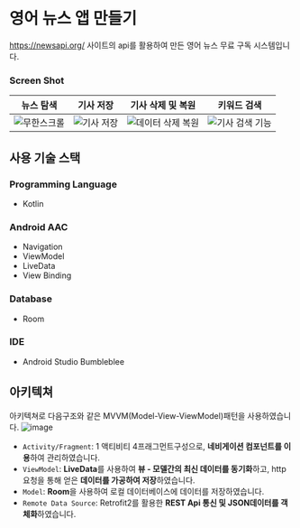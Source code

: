 # 영어 뉴스 앱 만들기
https://newsapi.org/ 사이트의 api를 활용하여 만든 영어 뉴스 무료 구독 시스템입니다.

### Screen Shot
|뉴스 탐색|기사 저장|기사 삭제 및 복원|키워드 검색|
|---|----|---|---|
|![무한스크롤](https://user-images.githubusercontent.com/83625797/156368624-621bf847-48b2-49ec-bf70-243671e37c85.gif)|![기사 저장](https://user-images.githubusercontent.com/83625797/156368614-c3aa3b32-1cd6-46cf-a96c-840b487a841c.gif)|![데이터 삭제 복원](https://user-images.githubusercontent.com/83625797/156368602-60c1c057-f278-4dab-afc6-8c4a2a6c7582.gif)|![기사 검색 기능](https://user-images.githubusercontent.com/83625797/156368572-2e214826-fd36-4ed1-a21e-1a4ccc0d5677.gif)|





## 사용 기술 스택
### Programming Language
* Kotlin

### Android AAC
  - Navigation
  - ViewModel
  - LiveData
  - View Binding

### Database
 * Room

### IDE
* Android Studio Bumbleblee


## 아키텍쳐
아키텍쳐로 다음구조와 같은 MVVM(Model-View-ViewModel)패턴을 사용하였습니다.
![image](https://user-images.githubusercontent.com/83625797/156362905-96f8a59f-9026-4023-85c0-36f6034b966f.png)
* `Activity/Fragment`: 1 액티비티 4프래그먼트구성으로, **네비게이션 컴포넌트를 이용**하여 관리하였습니다.
* `ViewModel`: **LiveData**를 사용하여 **뷰 - 모델간의 최신 데이터를 동기화**하고, http 요청을 통해 얻은 **데이터를 가공하여 저장**하였습니다.
* `Model`: **Room**을 사용하여 로컬 데이터베이스에 데이터를 저장하였습니다. 
* `Remote Data Source`: Retrofit2를 활용한 **REST Api 통신 및 JSON데이터를 객체화**하였습니다.


